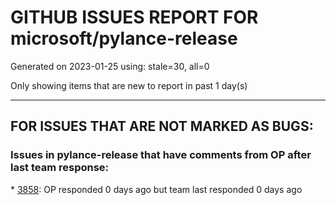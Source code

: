 
# GITHUB ISSUES REPORT FOR microsoft/pylance-release


Generated on 2023-01-25 using: stale=30, all=0


Only showing items that are new to report in past 1 day(s)


---

## FOR ISSUES THAT ARE NOT MARKED AS BUGS:


### Issues in pylance-release that have comments from OP after last team response:


\* [3858](https://github.com/microsoft/pylance-release/issues/3858 "Accepting refactor &quot;type: ignore&quot; puts newline in wrong spot"): OP responded 0 days ago but team last responded 0 days ago
